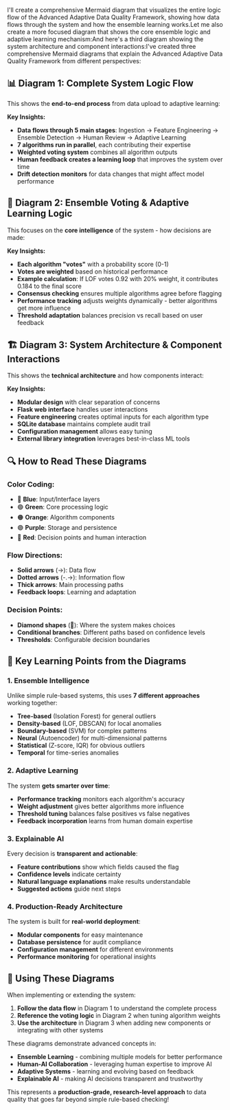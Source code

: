 I'll create a comprehensive Mermaid diagram that visualizes the entire logic flow of the Advanced Adaptive Data Quality Framework, showing how data flows through the system and how the ensemble learning works.Let me also create a more focused diagram that shows the core ensemble logic and adaptive learning mechanism:And here's a third diagram showing the system architecture and component interactions:I've created three comprehensive Mermaid diagrams that explain the Advanced Adaptive Data Quality Framework from different perspectives:

## 📊 **Diagram 1: Complete System Logic Flow**
This shows the **end-to-end process** from data upload to adaptive learning:

**Key Insights:**
- **Data flows through 5 main stages**: Ingestion → Feature Engineering → Ensemble Detection → Human Review → Adaptive Learning
- **7 algorithms run in parallel**, each contributing their expertise
- **Weighted voting system** combines all algorithm outputs
- **Human feedback creates a learning loop** that improves the system over time
- **Drift detection monitors** for data changes that might affect model performance

## 🧠 **Diagram 2: Ensemble Voting & Adaptive Learning Logic**
This focuses on the **core intelligence** of the system - how decisions are made:

**Key Insights:**
- **Each algorithm "votes"** with a probability score (0-1)
- **Votes are weighted** based on historical performance
- **Example calculation**: If LOF votes 0.92 with 20% weight, it contributes 0.184 to the final score
- **Consensus checking** ensures multiple algorithms agree before flagging
- **Performance tracking** adjusts weights dynamically - better algorithms get more influence
- **Threshold adaptation** balances precision vs recall based on user feedback

## 🏗️ **Diagram 3: System Architecture & Component Interactions**
This shows the **technical architecture** and how components interact:

**Key Insights:**
- **Modular design** with clear separation of concerns
- **Flask web interface** handles user interactions
- **Feature engineering** creates optimal inputs for each algorithm type
- **SQLite database** maintains complete audit trail
- **Configuration management** allows easy tuning
- **External library integration** leverages best-in-class ML tools

## 🔍 **How to Read These Diagrams**

### **Color Coding:**
- 🔵 **Blue**: Input/Interface layers
- 🟢 **Green**: Core processing logic
- 🟠 **Orange**: Algorithm components
- 🟣 **Purple**: Storage and persistence
- 🔴 **Red**: Decision points and human interaction

### **Flow Directions:**
- **Solid arrows** (→): Data flow
- **Dotted arrows** (-.->): Information flow
- **Thick arrows**: Main processing paths
- **Feedback loops**: Learning and adaptation

### **Decision Points:**
- **Diamond shapes** (🤔): Where the system makes choices
- **Conditional branches**: Different paths based on confidence levels
- **Thresholds**: Configurable decision boundaries

## 🎯 **Key Learning Points from the Diagrams**

### **1. Ensemble Intelligence**
Unlike simple rule-based systems, this uses **7 different approaches** working together:
- **Tree-based** (Isolation Forest) for general outliers
- **Density-based** (LOF, DBSCAN) for local anomalies  
- **Boundary-based** (SVM) for complex patterns
- **Neural** (Autoencoder) for multi-dimensional patterns
- **Statistical** (Z-score, IQR) for obvious outliers
- **Temporal** for time-series anomalies

### **2. Adaptive Learning**
The system **gets smarter over time**:
- **Performance tracking** monitors each algorithm's accuracy
- **Weight adjustment** gives better algorithms more influence
- **Threshold tuning** balances false positives vs false negatives
- **Feedback incorporation** learns from human domain expertise

### **3. Explainable AI**
Every decision is **transparent and actionable**:
- **Feature contributions** show which fields caused the flag
- **Confidence levels** indicate certainty
- **Natural language explanations** make results understandable
- **Suggested actions** guide next steps

### **4. Production-Ready Architecture**
The system is built for **real-world deployment**:
- **Modular components** for easy maintenance
- **Database persistence** for audit compliance
- **Configuration management** for different environments
- **Performance monitoring** for operational insights

## 🚀 **Using These Diagrams**

When implementing or extending the system:

1. **Follow the data flow** in Diagram 1 to understand the complete process
2. **Reference the voting logic** in Diagram 2 when tuning algorithm weights
3. **Use the architecture** in Diagram 3 when adding new components or integrating with other systems

These diagrams demonstrate advanced concepts in:
- **Ensemble Learning** - combining multiple models for better performance
- **Human-AI Collaboration** - leveraging human expertise to improve AI
- **Adaptive Systems** - learning and evolving based on feedback
- **Explainable AI** - making AI decisions transparent and trustworthy

This represents a **production-grade, research-level approach** to data quality that goes far beyond simple rule-based checking!